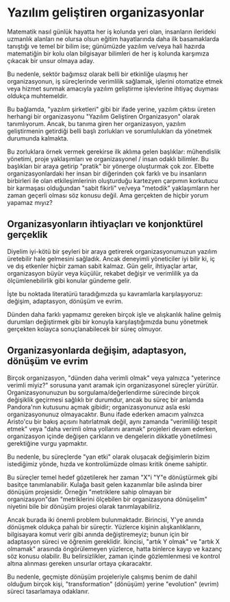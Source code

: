 # Yazılım geliştiren organizasyonlar

Matematik nasıl günlük hayatta her iş kolunda yeri olan, insanların ilerideki uzmanlık alanları ne olursa olsun eğitim hayatlarında daha ilk basamaklarda tanıştığı ve temel bir bilim ise; günümüzde yazılım ve/veya hali hazırda matematiğin bir kolu olan bilgisayar bilimleri de her iş kolunda karşımıza çıkacak bir unsur olmaya aday.

Bu nedenle, sektör bağımsız olarak belli bir etkinliğe ulaşmış her organizasyonun, iş süreçlerinde verimlilik sağlamak, işlerini otomatize etmek veya hizmet sunmak amacıyla yazılım geliştirme işlevlerine ihtiyaç duyması oldukça muhtemeldir.

Bu bağlamda, "yazılım şirketleri" gibi bir ifade yerine, yazılım çıktısı üreten herhangi bir organizasyonu "Yazılım Geliştiren Organizasyon" olarak tanımlıyorum. Ancak, bu tanıma giren her organizasyon, yazılım geliştirmenin getirdiği belli başlı zorlukları ve sorumlulukları da yönetmek durumunda kalmakta.

Bu zorluklara örnek vermek gerekirse ilk aklıma gelen başlıklar: mühendislik yönetimi, proje yaklaşımları ve organizasyonel / insan odaklı bilimler. Bu başlıkları bir araya getirip "pratik" bir yönerge oluşturmak çok zor. Elbette organizasyonlardaki her insan bir diğerinden çok farklı ve bu insanların birbirleri ile olan etkileşimlerinin oluşturduğu kartezyen çarpımın korkutucu bir karmaşası olduğundan "sabit fikirli" ve/veya "metodik" yaklaşımların her zaman geçerli olması söz konusu değil. Ama gerçekten de hiçbir yorum yapamaz mıyız?


## Organizasyonların ihtiyaçları ve konjonktürel gerçeklik

Diyelim iyi-kötü bir şeyleri bir araya getirerek organizasyonumuzun yazılım üretebilir hale gelmesini sağladık. Ancak deneyimli yöneticiler iyi bilir ki, iç ve dış etkenler hiçbir zaman sabit kalmaz. Gün gelir, ihtiyaçlar artar, organizasyon büyür veya küçülür, rekabet değişir ve verimlilik ya da ölçümlenebilirlik gibi konular gündeme gelir.

İşte bu noktada literatürü taradığımızda şu kavramlarla karşılaşıyoruz: değişim, adaptasyon, dönüşüm ve evrim.

Dünden daha farklı yapmamız gereken birçok işle ve alışkanlık haline gelmiş durumları değiştirmek gibi bir konuyla karşılaştığımızda bunu yönetmek gerçekten kolayca sonuçlanabilecek bir süreç olmuyor. 


## Organizasyonlarda değişim, adaptasyon, dönüşüm ve evrim

Birçok organizasyon, "dünden daha verimli olmak" veya yalnızca "yeterince verimli miyiz?" sorusuna yanıt aramak için organizasyonel süreçler yürütür. Organizasyonunuzun bu sorgulama/değerlendirme sürecinde birçok değişiklik geçirmesi sağlıklı bir durumdur, ancak bu süreç bir anlamda Pandora'nın kutusunu açmak gibidir; organizasyonunuz asla eski organizasyonunuz olmayacaktır. Bunu ifade ederken amacım yalnızca Aristo'cu bir bakış açısını hatırlatmak değil, aynı zamanda "verimliliği tespit etmek" veya "daha verimli olma yollarını aramak" projeleri devam ederken, organizasyon içinde değişen çarkların ve dengelerin dikkatle yönetilmesi gerektiğine vurgu yapmaktır.

Bu nedenle, bu süreçlerde "yan etki" olarak oluşacak değişimlerin bizim istediğimiz yönde, hızda ve kontrolümüzde olması kritik öneme sahiptir.

Bu süreçler temel hedef gözetilerek her zaman "X"i "Y"e dönüştürmek gibi basitçe tanımlanabilir. Kulağa basit gelen kazanımlar bile aslında birer dönüşüm projesidir. Örneğin "metriklere sahip olmayan bir organizasyon"dan "metriklerini ölçebilen bir organizasyona dönüşelim" niyetini bile bir dönüşüm projesi olarak tanımlayabiliriz.

Ancak burada iki önemli problem bulunmaktadır. Birincisi, Y'ye anında dönüşmek oldukça pahalı bir süreçtir. Yüzlerce kişinin alışkanlıklarını, bilgisayara komut verir gibi anında değiştiremeyiz; bunun için bir adaptasyon süreci ve öğrenim gereklidir. İkincisi, "artık Y olmak" ve "artık X olmamak" arasında öngörülemeyen yüzlerce, hatta binlerce kayıp ve kazanç söz konusu olabilir. Bu belirsizlikler, zaman içinde gözlemlenmesi ve kontrol altına alınması gereken unsurlar ortaya çıkaracaktır.

Bu nedenle, geçmişte dönüşüm projeleriyle çalışmış benim de dahil olduğum birçok kişi, "transformation" (dönüşüm) yerine "evolution" (evrim) süreci tasarlamaya odaklanır.
